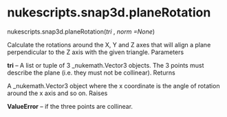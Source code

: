 # nukescripts.snap3d.planeRotation
nukescripts.snap3d.planeRotation(_tri_ , _norm =None_)

Calculate the rotations around the X, Y and Z axes that will align a plane perpendicular to the Z axis with the given triangle.
Parameters

**tri** – A list or tuple of 3 _nukemath.Vector3 objects. The 3 points must describe the plane (i.e. they must not be collinear).
Returns

A _nukemath.Vector3 object where the x coordinate is the angle of rotation around the x axis and so on.
Raises

**ValueError** – if the three points are collinear.